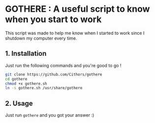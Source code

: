# GOTHERE : A useful script to know when you start to work

This script was made to help me know when I started to work since I shutdown my computer every time.

## 1. Installation

Just run the following commands and you're good to go !

```bash
git clone https://github.com/Cithors/gothere
cd gothere
chmod +x gothere.sh
ln -s gothere.sh /usr/share/gothere
```

## 2. Usage

Just run `gothere` and you got your answer :)